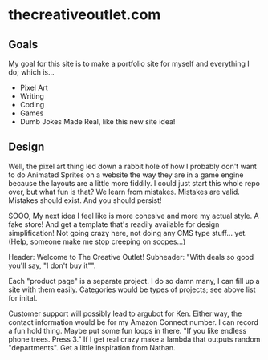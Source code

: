 # thecreativeoutlet.com

## Goals
My goal for this site is to make a portfolio site for myself and everything I do; which is...
* Pixel Art
* Writing
* Coding
* Games
* Dumb Jokes Made Real, like this new site idea!

## Design
Well, the pixel art thing led down a rabbit hole of how I probably don't want to do Animated Sprites on a website the way they are in a game engine because the layouts are a little more fiddily. I could just start this whole repo over, but what fun is that? We learn from mistakes. Mistakes are valid. Mistakes should exist. And you should persist!

SOOO, My next idea I feel like is more cohesive and more my actual style. A fake store! And get a template that's readily available for design simplification! Not going crazy here, not doing any CMS type stuff... yet. (Help, someone make me stop creeping on scopes...)

Header: Welcome to The Creative Outlet!
Subheader: "With deals so good you'll say, "I don't buy it"". 

Each "product page" is a separate project. I do so damn many, I can fill up a site with them easily. Categories would be types of projects; see above list for inital.

Customer support will possibly lead to argubot for Ken. Either way, the contact information would be for my Amazon Connect number. I can record a fun hold thing. Maybe put some fun loops in there. "If you like endless phone trees. Press 3." If I get real crazy make a lambda that outputs random "departments". Get a little inspiration from Nathan.